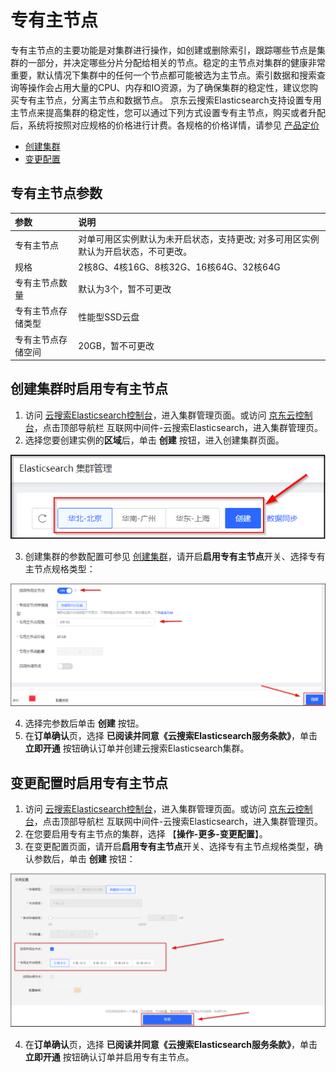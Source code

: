 # 专有主节点

专有主节点的主要功能是对集群进行操作，如创建或删除索引，跟踪哪些节点是集群的一部分，并决定哪些分片分配给相关的节点。稳定的主节点对集群的健康非常重要，默认情况下集群中的任何一个节点都可能被选为主节点。索引数据和搜索查询等操作会占用大量的CPU、内存和IO资源，为了确保集群的稳定性，建议您购买专有主节点，分离主节点和数据节点。
京东云搜索Elasticsearch支持设置专用主节点来提高集群的稳定性，您可以通过下列方式设置专有主节点，购买或者升配后，系统将按照对应规格的价格进行计费。各规格的价格详情，请参见 [产品定价](../../../Pricing/Price-Overview.md)
- [创建集群](dedicated-master-node#user-content-1) 
- [变更配置](dedicated-master-node#user-content-2) 

## 专有主节点参数
| 参数 | 说明 |
| :-- | :-- |
| 专有主节点 | 对单可用区实例默认为未开启状态，支持更改; 对多可用区实例默认为开启状态，不可更改。
| 规格 | 2核8G、4核16G、8核32G、16核64G、32核64G |
| 专有主节点数量 | 默认为3个，暂不可更改 |
| 专有主节点存储类型 | 性能型SSD云盘 |
| 专有主节点存储空间 | 20GB，暂不可更改 |

## 创建集群时启用专有主节点

<div id="user-content-1"></div>

1. 访问 [云搜索Elasticsearch控制台](https://es-console.jdcloud.com/clusters)，进入集群管理页面。或访问 [京东云控制台](https://console.jdcloud.com/)，点击顶部导航栏 互联网中间件-云搜索Elasticsearch，进入集群管理页。
2. 选择您要创建实例的**区域**后，单击 **创建** 按钮，进入创建集群页面。

![](../../../../../../image/Elasticsearch/Nodes/Master_node_create.png)

3. 创建集群的参数配置可参见 [创建集群](../../../Getting-Started/Create-ES.md)，请开启**启用专有主节点**开关、选择专有主节点规格类型：

![](../../../../../../image/Elasticsearch/Nodes/Master_node_create_1.png)

4. 选择完参数后单击 **创建** 按钮。
5. 在**订单确认**页，选择 **已阅读并同意《云搜索Elasticsearch服务条款》**，单击 **立即开通** 按钮确认订单并创建云搜索Elasticsearch集群。

## 变更配置时启用专有主节点

<div id="user-content-2"></div>

1. 访问 [云搜索Elasticsearch控制台](https://es-console.jdcloud.com/clusters)，进入集群管理页面。或访问 [京东云控制台](https://console.jdcloud.com/)，点击顶部导航栏 互联网中间件-云搜索Elasticsearch，进入集群管理页。
3. 在您要启用专有主节点的集群，选择 【**操作-更多-变更配置**】。
4. 在变更配置页面，请开启**启用专有主节点**开关、选择专有主节点规格类型，确认参数后，单击 **创建** 按钮：

![](../../../../../../image/Elasticsearch/Nodes/Master_node_create_2.png)

4. 在**订单确认**页，选择 **已阅读并同意《云搜索Elasticsearch服务条款》**，单击 **立即开通** 按钮确认订单并启用专有主节点。

